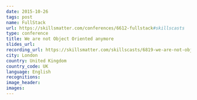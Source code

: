 ```yaml
---
date: 2015-10-26
tags: post
name: FullStack
url: https://skillsmatter.com/conferences/6612-fullstack#skillscasts
type: conference
title: We are not Object Oriented anymore
slides_url:
recording_url: https://skillsmatter.com/skillscasts/6819-we-are-not-object-oriented-anymore-or-why-the-node-callback-style-is-awesome
city: London
country: United Kingdom
country_code: UK
language: English
recognitions:
image_header:
images:
---
```

